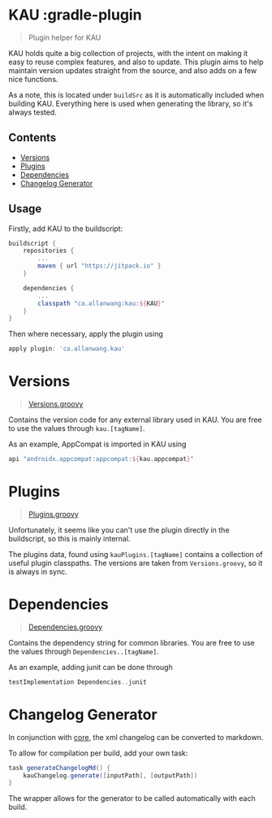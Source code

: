 # KAU :gradle-plugin

> Plugin helper for KAU

KAU holds quite a big collection of projects, with the intent on making it easy to reuse complex features, and also to update.
This plugin aims to help maintain version updates straight from the source, and also adds on a few nice functions.

As a note, this is located under `buildSrc` as it is automatically included when building KAU.
Everything here is used when generating the library, so it's always tested.

## Contents
* [Versions](#versions)
* [Plugins](#plugins)
* [Dependencies](#dependencies)
* [Changelog Generator](#changelog-generator)

## Usage

Firstly, add KAU to the buildscript:

```gradle
buildscript {
    repositories {
        ...
        maven { url "https://jitpack.io" }
    }

    dependencies {
        ...
        classpath "ca.allanwang:kau:${KAU}"
    }
}
```

Then where necessary, apply the plugin using

```gradle
apply plugin: 'ca.allanwang.kau'
```

# Versions

> [Versions.groovy](/buildSrc/src/main/groovy/ca/allanwang/kau/Versions.groovy)

Contains the version code for any external library used in KAU.
You are free to use the values through `kau.[tagName]`.

As an example, AppCompat is imported in KAU using

```gradle
api "androidx.appcompat:appcompat:${kau.appcompat}"
```

# Plugins

> [Plugins.groovy](/buildSrc/src/main/groovy/ca/allanwang/kau/Plugins.groovy)

Unfortunately, it seems like you can't use the plugin directly in the buildscript, so this is mainly internal.

The plugins data, found using `kauPlugins.[tagName]` contains a collection of useful plugin classpaths.
The versions are taken from `Versions.groovy`, so it is always in sync.

# Dependencies

> [Dependencies.groovy](/buildSrc/src/main/groovy/ca/allanwang/kau/Dependencies.groovy)

Contains the dependency string for common libraries.
You are free to use the values through `Dependencies..[tagName]`.

As an example, adding junit can be done through

```gradle
testImplementation Dependencies..junit
```

# Changelog Generator

In conjunction with [core](/core#changelog-xml), 
the xml changelog can be converted to markdown.

To allow for compilation per build, add your own task:

```gradle
task generateChangelogMd() {
    kauChangelog.generate([inputPath], [outputPath])
}
```

The wrapper allows for the generator to be called automatically with each build.



